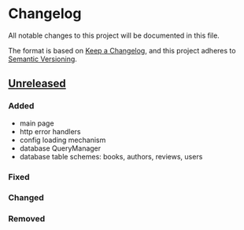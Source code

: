 # Changelog

All notable changes to this project will be documented in this file.

The format is based on [Keep a Changelog](https://keepachangelog.com/en/1.0.0/),
and this project adheres to [Semantic Versioning](https://semver.org/spec/v2.0.0.html).

## [Unreleased]

<!-- ## [0.0.1] - 2023-03-05 -->

### Added
- main page
- http error handlers
- config loading mechanism
- database QueryManager
- database table schemes: books, authors, reviews, users

### Fixed

### Changed

### Removed

[unreleased]: https://github.com/mb6ockatf/bookhmsrvr/compare/v1.1.1...HEAD
<!-- [0.0.1]: https://github.com/mb6ockatf/bookhmsrvr/releases/tag/v0.0.1 -->

